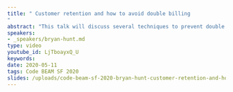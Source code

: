 ```yaml
---
title: " Customer retention and how to avoid double billing
"
abstract: "This talk will discuss several techniques to prevent double billing during the booking/checkout process. Bryan will start with simple relational datatabase techniques and work up to distributed CP, and AP implementations. He will also show how modeling a customer activity as an Elixir processes state provides an excellent means to ensure reliable order processing."
speakers:
- _speakers/bryan-hunt.md
type: video
youtube_id: LjTboayxQ_U
keywords: 
date: 2020-05-11
tags: Code BEAM SF 2020
slides: /uploads/code-beam-sf-2020-bryan-hunt-customer-retention-and-how-to-avoid-double-billing.pdf
---
```

